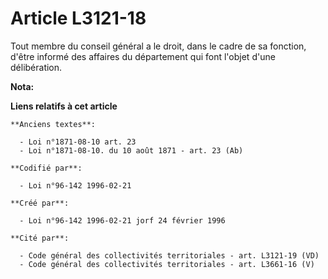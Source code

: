 # Article L3121-18

Tout membre du conseil général a le droit, dans le cadre de sa fonction, d'être informé des affaires du département qui font
l'objet d'une délibération.

**Nota:**



**Liens relatifs à cet article**

	**Anciens textes**:

	  - Loi n°1871-08-10 art. 23
	  - Loi n°1871-08-10. du 10 août 1871 - art. 23 (Ab)

	**Codifié par**:

	  - Loi n°96-142 1996-02-21

	**Créé par**:

	  - Loi n°96-142 1996-02-21 jorf 24 février 1996

	**Cité par**:

	  - Code général des collectivités territoriales - art. L3121-19 (VD)
	  - Code général des collectivités territoriales - art. L3661-16 (V)
